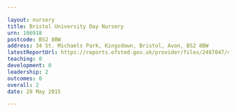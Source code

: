 ```yaml
---

layout: nursery
title: Bristol University Day Nursery
urn: 106918
postcode: BS2 8BW
address: 34 St. Michaels Park, Kingsdown, Bristol, Avon, BS2 8BW
latestReportUrl: https://reports.ofsted.gov.uk/provider/files/2487047/urn/106918.pdf
teaching: 0
development: 0
leadership: 2
outcomes: 0
overall: 2
date: 28 May 2015

---
```


